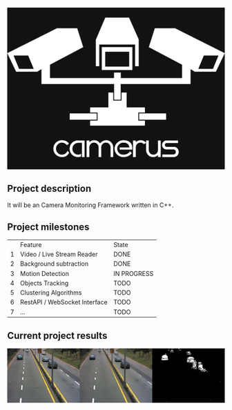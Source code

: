 ![camerus_logo](https://github.com/pz0/Camerus/blob/master/logo.png)

<h2>Project description</h2>
It will be an Camera Monitoring Framework written in C++.

<h2>Project milestones</h2>
<table>
    <th>
        <td>Feature</td><td>State</td>
    </th>
    <tr>
        <td>1</td><td>Video / Live Stream Reader</td><td>DONE</td>
    </tr>
    <tr>
        <td>2</td><td>Background subtraction</td><td>DONE</td>
    </tr>
    <tr>
        <td>3</td><td>Motion Detection</td><td>IN PROGRESS</td>
    </tr>
    <tr>
        <td>4</td><td>Objects Tracking</td><td>TODO</td>
    </tr>
    <tr>
        <td>5</td><td>Clustering Algorithms</td><td>TODO</td>
    </tr>
    <tr>
        <td>6</td><td>RestAPI / WebSocket Interface</td><td>TODO</td>
    </tr>
    <tr>
        <td>7</td><td>...</td><td>TODO</td>
    </tr>
</table>

<h2>Current project results</h2>
<img src="https://github.com/pz0/Camerus/blob/master/resources/res1.gif"></img>